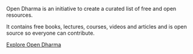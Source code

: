 Open Dharma is an initiative to create a curated list of free and open resources.

It contains free books, lectures, courses, videos and articles and is open source so everyone can contribute.

[Explore Open Dharma](https://github.com/buddha-dharma/buddhism)